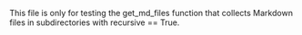 This file is only for testing the get_md_files function that collects Markdown files in subdirectories with recursive == True.